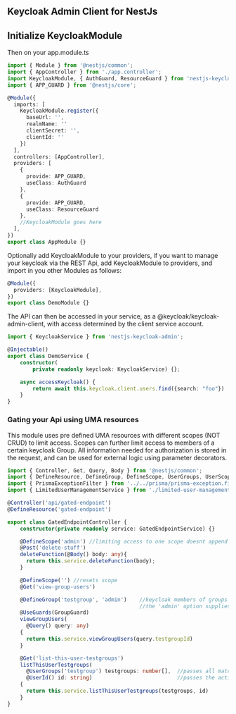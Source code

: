 ## Keycloak Admin Client for NestJs



## Initialize KeycloakModule

Then on your app.module.ts

```typescript
import { Module } from '@nestjs/common';
import { AppController } from './app.controller';
import KeycloakModule, { AuthGuard, ResourceGuard } from 'nestjs-keycloak-admin'
import { APP_GUARD } from '@nestjs/core';

@Module({
  imports: [
    KeycloakModule.register({
      baseUrl: '',
      realmName: ''
      clientSecret: '',
      clientId: ''
    })
  ],
  controllers: [AppController],
  providers: [
    {
      provide: APP_GUARD, 
      useClass: AuthGuard
    },
    {
      provide: APP_GUARD, 
      useClass: ResourceGuard
    },
    //KeycloakModule goes here
  ],
})
export class AppModule {}
```

Optionally add KeycloakModule to your providers, if you want to manage your keycloak via the REST Api,
add KeycloakModule to providers, and import in you other Modules as follows:

```typescript
@Module({
  providers: [KeycloakModule],
})
export class DemoModule {}
```

 The API can then be accessed in your service, as a @keycloak/keycloak-admin-client,
 with access determined by the client service account.

```typescript
import { KeycloakService } from 'nestjs-keycloak-admin';

@Injectable()
export class DemoService {
    constructor(
        private readonly keycloak: KeycloakService) {};

    async accessKeycloak() {
        return await this.keycloak.client.users.find({search: "foo"})
    }
}
```

### Gating your Api using UMA resources

This module uses pre defined UMA resources with different scopes (NOT CRUD) to limit access.
Scopes can further limit access to members of a certain keycloak Group. All information needed for
authorization is stored in the request, and can be used for external logic using parameter decorators.


```typescript
import { Controller, Get, Query, Body } from '@nestjs/common';
import { DefineResource, DefineGroup, DefineScope, UserGroups, UserScopes } from 'nestjs-keycloak-admin';
import { PrismaExceptionFilter } from '../../prisma/prisma-exception.filter';
import { LimitedUserManagementService } from './limited-user-management.service';

@Controller('api/gated-endpoint')
@DefineResource('gated-endpoint')

export class GatedEndpointController {
    constructor(private readonly service: GatedEndpointService) {}

    @DefineScope('admin') //limiting access to one scope doesnt append to the result, dont try to use parameter decorators afterwards
    @Post('delete-stuff')
    deleteFunction(@Body() body: any){
      return this.service.deleteFunction(body);
    }

    @DefineScope('') //resets scope
    @Get('view-group-users')

    @DefineGroup('testgroup', 'admin')    //keycloak members of groups named testgroup1(2,3...) can access this query if the URL Query contains ?testgroupId=1(2,3...)
                                          //the 'admin' option supplies an optional argument. users with access to that scope, can access that api endpoint regardless of group memberships
    @UseGuards(GroupGuard)
    viewGroupUsers(
      @Query() query: any)                                     
    {
      return this.service.viewGroupUsers(query.testgroupId)
    }

    @Get('list-this-user-testgroups')
    listThisUserTestgroups(
      @UserGroups('testgroup') testgroups: number[],  //passes all matching group ids to perform query mutations
      @UserId() id: string)                           //passes the active users keycloak id
    {
      return this.service.listThisUserTestgroups(testgroups, id)
    }
}
```

